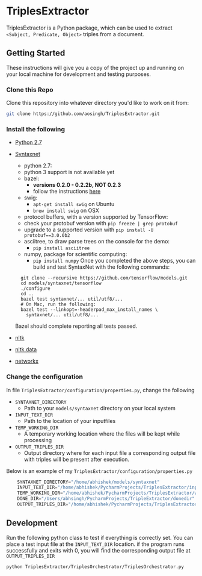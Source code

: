 # TriplesExtractor
TriplesExtractor is a Python package, which can be used to extract `<Subject, Predicate, Object>` triples from a document.

## Getting Started
These instructions will give you a copy of the project up and running on your local machine for development and testing purposes.

### Clone this Repo
Clone this repository into whatever directory you'd like to work on it from:

```bash
git clone https://github.com/aosingh/TriplesExtractor.git
```

### Install the following
*   [Python 2.7](https://www.python.org/download/releases/2.7/)
*   [Syntaxnet](https://github.com/tensorflow/models/tree/master/syntaxnet) 
    * python 2.7:
    * python 3 support is not available yet
    *   bazel:
        *   **versions 0.2.0 - 0.2.2b, NOT 0.2.3**
        *   follow the instructions [here](http://bazel.io/docs/install.html)
    *   swig:
        *   `apt-get install swig` on Ubuntu
        *   `brew install swig` on OSX
    *   protocol buffers, with a version supported by TensorFlow:
    *   check your protobuf version with `pip freeze | grep protobuf`
    *   upgrade to a supported version with `pip install -U protobuf==3.0.0b2`
    *   asciitree, to draw parse trees on the console for the demo:
        *   `pip install asciitree`
    *   numpy, package for scientific computing:
        *   `pip install numpy`
    Once you completed the above steps, you can build and test SyntaxNet with the
    following commands:
    ```shell
      git clone --recursive https://github.com/tensorflow/models.git
      cd models/syntaxnet/tensorflow
      ./configure
      cd ..
      bazel test syntaxnet/... util/utf8/...
      # On Mac, run the following:
      bazel test --linkopt=-headerpad_max_install_names \
        syntaxnet/... util/utf8/...
    ```
    Bazel should complete reporting all tests passed.

*   [nltk](http://www.nltk.org/)  
*   [nltk.data](http://www.nltk.org/data.html)
*   [networkx](https://networkx.readthedocs.io/en/stable/download.html)

### Change the configuration
In file `TriplesExtractor/configuration/properties.py`, change the following

*  `SYNTAXNET_DIRECTORY` 
    * Path to your `models/syntaxnet` directory on your local system
*  `INPUT_TEXT_DIR`
    * Path to the location of your inputfiles
*  `TEMP_WORKING_DIR`
    * A temporary working location where the files will be kept while processing
*   `OUTPUT_TRIPLES_DIR`
    * Output directory where for each input file a corresponding output file with triples will be present after execution.
 
Below is an example of my `TriplesExtractor/configuration/properties.py`
```python
    SYNTAXNET_DIRECTORY="/home/abhishek/models/syntaxnet"
    INPUT_TEXT_DIR="/home/abhishek/PycharmProjects/TriplesExtractor/inputfiles"
    TEMP_WORKING_DIR="/home/abhishek/PycharmProjects/TriplesExtractor/workingdir"
    DONE_DIR="/Users/abhsingh/PycharmProjects/TripleExtractor/donedir"
    OUTPUT_TRIPLES_DIR="/home/abhishek/PycharmProjects/TriplesExtractor/output"
```

## Development
Run the following python class to test if everything is correctly set.
You can place a test input file at the `INPUT_TEXT_DIR` location.
if the program runs successfully and exits with 0, you will find the corresponding output file at `OUTPUT_TRIPLES_DIR`
```bash
python TriplesExtractor/TriplesOrchestrator/TriplesOrchestrator.py

``` 

